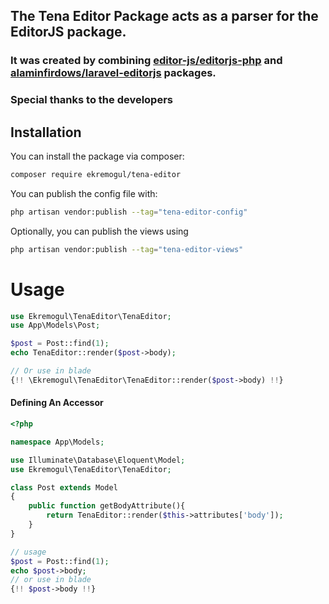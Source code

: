 ## The Tena Editor Package acts as a parser for the EditorJS package.


### It was created by combining [editor-js/editorjs-php](https://github.com/editor-js/editorjs-php) and [alaminfirdows/laravel-editorjs](https://github.com/editor-js/editorjs-php) packages.

### Special thanks to the developers 


## Installation
You can install the package via composer:

```bash
composer require ekremogul/tena-editor
```

You can publish the config file with:
```bash
php artisan vendor:publish --tag="tena-editor-config"
```
Optionally, you can publish the views using
```bash
php artisan vendor:publish --tag="tena-editor-views"
```

# Usage
```php
use Ekremogul\TenaEditor\TenaEditor;
use App\Models\Post;

$post = Post::find(1);
echo TenaEditor::render($post->body);

// Or use in blade
{!! \Ekremogul\TenaEditor\TenaEditor::render($post->body) !!}
```

#### Defining An Accessor
```php
<?php

namespace App\Models;

use Illuminate\Database\Eloquent\Model;
use Ekremogul\TenaEditor\TenaEditor;

class Post extends Model
{
    public function getBodyAttribute(){
        return TenaEditor::render($this->attributes['body']);
    }
}

// usage
$post = Post::find(1);
echo $post->body;
// or use in blade
{!! $post->body !!}
```
